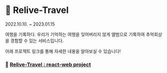 # 🐇 Relive-Travel

2022.10.10. ~ 2023.01.15

여행을 기록하다.
우리가 기억하는 여행을 잊어버리지 않게 앨범으로 기록하여 추억회상을 경험할 수 있는 서비스입니다.

아래 프로젝트 링크를 통해 자세한 내용을 알아보실 수 있습니다!

### 🥕 [Relive-Travel : react-web project](https://github.com/relive-travel/react-web)
